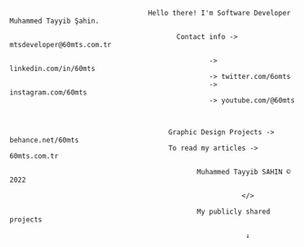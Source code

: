                                     
                                      Hello there! I'm Software Developer Muhammed Tayyib Şahin.
                                      
                                             Contact info ->   mtsdeveloper@60mts.com.tr
                                       
                                                     -> linkedin.com/in/60mts
                                                     -> twitter.com/6omts
                                                     -> instagram.com/60mts
                                                     -> youtube.com/@60mts
      
      
      
                                           Graphic Design Projects -> behance.net/60mts
                                           To read my articles -> 60mts.com.tr
      
                                                  Muhammed Tayyib SAHIN © 2022 
                                                          
                                                             </> 
 
                                                  My publicly shared projects
                                                             
                                                              ↓
